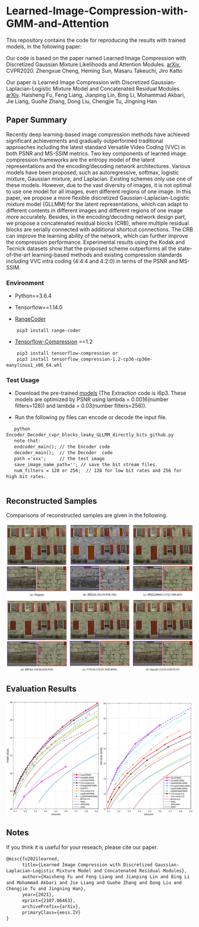# Learned-Image-Compression-with-GMM-and-Attention

This repository contains the code for reproducing the results with trained models, in the following paper:

Our code is based on the paper named Learned Image Compression with Discretized Gaussian Mixture Likelihoods and Attention Modules. [arXiv](https://arxiv.org/abs/2001.01568), CVPR2020. Zhengxue Cheng, Heming Sun, Masaru Takeuchi, Jiro Katto

Our paper is Learned Image Compression with Discretized Gaussian-Laplacian-Logistic Mixture Model and Concatenated Residual Modules. [arXiv](https://arxiv.org/abs/2107.06463).
Haisheng Fu, Feng Liang, Jianping Lin, Bing Li, Mohammad Akbari, Jie Liang, Guohe Zhang, Dong Liu, Chengjie Tu, Jingning Han



## Paper Summary

Recently deep learning-based image compression methods have achieved significant achievements and gradually outperformed traditional approaches including the latest standard Versatile Video Coding (VVC) in both PSNR and MS-SSIM metrics. Two key components of learned image compression frameworks are the entropy model of the latent representations
and the encoding/decoding network architectures. Various models have been proposed, such as autoregressive, softmax, logistic mixture, Gaussian mixture, and Laplacian. Existing schemes only use one of these models. However, due to the vast diversity of images, it is not optimal to use one model for all images, even different regions of one image. In this paper, we propose a more flexible discretized Gaussian-Laplacian-Logistic mixture model (GLLMM) for the latent representations, which can adapt to different contents in different images and different regions of one image more accurately. Besides, in the encoding/decoding network design part, we propose a concatenated residual blocks
(CRB), where multiple residual blocks are serially connected with additional shortcut connections. The CRB can improve the learning ability of the network, which can further improve the compression performance. Experimental results using the Kodak and Tecnick datasets show that the proposed scheme outperforms all the state-of-the-art learning-based methods and existing compression standards including VVC intra coding (4:4:4 and 4:2:0) in terms of the PSNR and MS-SSIM.

### Environment 

* Python==3.6.4

* Tensorflow==1.14.0

* [RangeCoder](https://github.com/lucastheis/rangecoder)

```   
    pip3 install range-coder
```

* [Tensorflow-Compression](https://github.com/tensorflow/compression) ==1.2

```
    pip3 install tensorflow-compression or 
    pip3 install tensorflow_compression-1.2-cp36-cp36m-manylinux1_x86_64.whl
```

### Test Usage

* Download the pre-trained [models](https://pan.baidu.com/s/1VZ8EZZzX8VKJg4auKxVytQ) (The Extraction code is i6p3. These models are optimized by PSNR using lambda = 0.0016(number filters=128)) and lambda = 0.03(number filters=256)).

* Run the following py files can encode or decode the input file. 

```
   python Encoder_Decoder_cvpr_blocks_leaky_GLLMM_directly_bits_github.py
   note that:
   endcoder_main(); // the Encoder code
   decoder_main();  // the Decoder  code
   path ='xxx';     // the test image 
   save_image_name_path=''; // save the bit stream files.
   num_filters = 128 or 256;  // 128 for low bit rates and 256 for high bit rates.
   
```



## Reconstructed Samples

Comparisons of reconstructed samples are given in the following.

![](https://github.com/fengyurenpingsheng/Learned-image-compression-with-GLLMM/blob/main/Figure/example.png)


## Evaluation Results

![](https://github.com/fengyurenpingsheng/Learned-image-compression-with-GLLMM/blob/main/Figure/result.png)

## Notes


If you think it is useful for your reseach, please cite our paper. 
```
@misc{fu2021learned,
      title={Learned Image Compression with Discretized Gaussian-Laplacian-Logistic Mixture Model and Concatenated Residual Modules}, 
      author={Haisheng Fu and Feng Liang and Jianping Lin and Bing Li and Mohammad Akbari and Jie Liang and Guohe Zhang and Dong Liu and Chengjie Tu and Jingning Han},
      year={2021},
      eprint={2107.06463},
      archivePrefix={arXiv},
      primaryClass={eess.IV}
}
```
